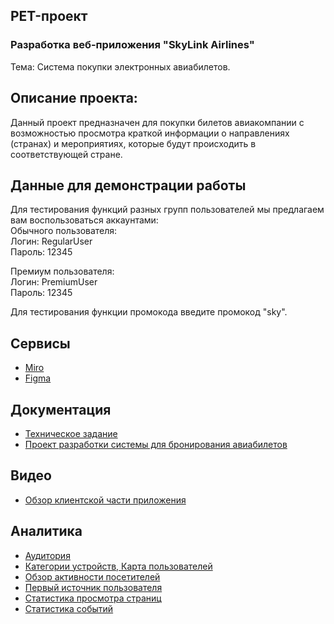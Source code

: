 ## PET-проект
### Разработка веб-приложения "SkyLink Airlines"
Тема:  Система покупки электронных авиабилетов.
## Описание проекта:
Данный проект предназначен для покупки билетов авиакомпании с возможностью просмотра краткой информации о направлениях (странах) и мероприятиях, которые будут происходить в соответствующей стране.

## Данные для демонстрации работы
Для тестирования функций разных групп пользователей мы предлагаем вам воспользоваться аккаунтами:  
Обычного пользователя:  
Логин: RegularUser  
Пароль: 12345  

Премиум пользователя:  
Логин: PremiumUser  
Пароль: 12345  

Для тестирования функции промокода введите промокод "sky".

## Сервисы

*	[Miro](https://miro.com/app/board/uXjVMei1diI=/?share_link_id=979339232749)
*	[Figma](https://www.figma.com/file/bekrxpcynVxZkDQQPqe1AC/Untitled?node-id=0%3A1&t=yazoRJCk2nWvnVm9-1)
  
## Документация
*	[Техническое задание](https://github.com/Err0nMeesh/SkyLinkAir/blob/main/documentation/%D0%A2%D0%B5%D1%85%D0%BD%D0%B8%D1%87%D0%B5%D1%81%D0%BA%D0%BE%D0%B5%20%D0%B7%D0%B0%D0%B4%D0%B0%D0%BD%D0%B8%D0%B5.pdf)
*	[Проект разработки системы для бронирования авиабилетов]( https://github.com/Err0nMeesh/SkyLinkAir/blob/main/documentation/%D0%BF%D1%80%D0%BE%D0%B5%D0%BA%D1%82%20%D1%80%D0%B0%D0%B7%D1%80%D0%B0%D0%B1%D0%BE%D1%82%D0%BA%D0%B8%20%D1%81%D0%B8%D1%81%D1%82%D0%B5%D0%BC%D1%8B%20%D0%B4%D0%BB%D1%8F%20%D0%B1%D1%80%D0%BE%D0%BD%D0%B8%D1%80%D0%BE%D0%B2%D0%B0%D0%BD%D0%B8%D1%8F%20%D0%B0%D0%B2%D0%B8%D0%B0%D0%B1%D0%B8%D0%BB%D0%B5%D1%82%D0%BE%D0%B2.pdf)

## Видео
* [Обзор клиентской части приложения](https://drive.google.com/drive/folders/1jZyPDKNeObwtjBFFNHRWF2BoGR_oy4_F)

## Аналитика
*	[Аудитория](https://github.com/Err0nMeesh/SkyLinkAir/blob/main/Analytics/%D0%90%D1%83%D0%B4%D0%B8%D1%82%D0%BE%D1%80%D0%B8%D1%8F.png)
*	[Категории устройств, Карта пользователей](https://github.com/Err0nMeesh/SkyLinkAir/blob/main/Analytics/%D0%9A%D0%B0%D1%82%D0%B5%D0%B3%D0%BE%D1%80%D0%B8%D0%B8%20%D1%83%D1%81%D1%82%D1%80%D0%BE%D0%B9%D1%81%D1%82%D0%B2%2C%20%D0%BA%D0%B0%D1%80%D1%82%D0%B0%20%D0%BF%D0%BE%D0%BB%D1%8C%D0%B7%D0%BE%D0%B2%D0%B0%D1%82%D0%B5%D0%BB%D0%B5%D0%B9.png)
*	[Обзор активности посетителей](https://github.com/Err0nMeesh/SkyLinkAir/blob/main/Analytics/%D0%9E%D0%B1%D0%B7%D0%BE%D1%80%20%D0%B0%D0%BA%D1%82%D0%B8%D0%B2%D0%BD%D0%BE%D1%81%D1%82%D0%B8%20%D0%BF%D0%BE%D1%81%D0%B5%D1%82%D0%B8%D1%82%D0%B5%D0%BB%D0%B5%D0%B9.png)
*	[Первый источник пользователя](https://github.com/Err0nMeesh/SkyLinkAir/blob/main/Analytics/%D0%9F%D0%B5%D1%80%D0%B2%D1%8B%D0%B9%20%D0%B8%D1%81%D1%82%D0%BE%D1%87%D0%BD%D0%B8%D0%BA%20%D0%BF%D0%BE%D0%BB%D1%8C%D0%B7%D0%BE%D0%B2%D0%B0%D1%82%D0%B5%D0%BB%D1%8F.png)
*	[Статистика просмотра страниц](https://github.com/Err0nMeesh/SkyLinkAir/blob/main/Analytics/%D0%A1%D1%82%D0%B0%D1%82%D0%B8%D1%81%D1%82%D0%B8%D0%BA%D0%B0%20%D0%BF%D1%80%D0%BE%D1%81%D0%BC%D0%BE%D1%82%D1%80%D0%B0%20%D1%81%D1%82%D1%80%D0%B0%D0%BD%D0%B8%D1%86.png)
*	[Статистика событий](https://github.com/Err0nMeesh/SkyLinkAir/blob/main/Analytics/%D0%A1%D1%82%D0%B0%D1%82%D0%B8%D1%81%D1%82%D0%B8%D0%BA%D0%B0%20%D1%81%D0%BE%D0%B1%D1%8B%D1%82%D0%B8%D0%B9%20%D0%B2%20%D0%BF%D1%80%D0%B8%D0%BB%D0%BE%D0%B6%D0%B5%D0%BD%D0%B8%D0%B8.png)


